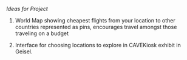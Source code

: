 *Ideas for Project*

1. World Map showing cheapest flights from your location to other countries represented as pins, encourages travel amongst those traveling on a budget 

2. Interface for choosing locations to explore in CAVEKiosk exhibit in Geisel.
